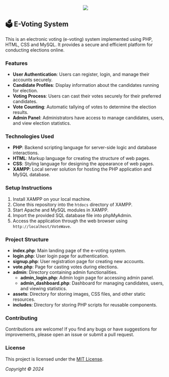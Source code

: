 <p align="center">
<img src="https://github.com/DON2604/VoteWave/assets/89240074/7e4a966b-32ce-4650-acc9-740f65515aaa">
</p>



## 🗳️ E-Voting System


This is an electronic voting (e-voting) system implemented using PHP, HTML, CSS and MySQL. It provides a secure and efficient platform for conducting elections online.

### Features

- **User Authentication**: Users can register, login, and manage their accounts securely.
- **Candidate Profiles**: Display information about the candidates running for election.
- **Voting Process**: Users can cast their votes securely for their preferred candidates.
- **Vote Counting**: Automatic tallying of votes to determine the election results.
- **Admin Panel**: Administrators have access to manage candidates, users, and view election statistics.

### Technologies Used

- **PHP**: Backend scripting language for server-side logic and database interactions.
- **HTML**: Markup language for creating the structure of web pages.
- **CSS**: Styling language for designing the appearance of web pages.
- **XAMPP**: Local server solution for hosting the PHP application and MySQL database.

### Setup Instructions

1. Install XAMPP on your local machine.
2. Clone this repository into the `htdocs` directory of XAMPP.
3. Start Apache and MySQL modules in XAMPP.
4. Import the provided SQL database file into phpMyAdmin.
5. Access the application through the web browser using `http://localhost/VoteWave`.

### Project Structure

- **index.php**: Main landing page of the e-voting system.
- **login.php**: User login page for authentication.
- **signup.php**: User registration page for creating new accounts.
- **vote.php**: Page for casting votes during elections.
- **admin**: Directory containing admin functionalities.
    - **admin_login.php**: Admin login page for accessing admin panel.
    - **admin_dashboard.php**: Dashboard for managing candidates, users, and viewing statistics.
- **assets**: Directory for storing images, CSS files, and other static resources.
- **includes**: Directory for storing PHP scripts for reusable components.

### Contributing

Contributions are welcome! If you find any bugs or have suggestions for improvements, please open an issue or submit a pull request.

### License

This project is licensed under the [MIT License](LICENSE).

*Copyright © 2024*
